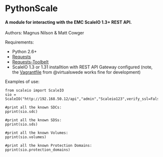 # PythonScale

#### A module for interacting with the EMC ScaleIO 1.3+ REST API.

Authors: Magnus Nilson & Matt Cowger

Requirements:

* Python 2.6+
* [Requests](http://docs.python-requests.org/en/latest/)
* [Requests-Toolbelt](https://github.com/sigmavirus24/requests-toolbelt)
* ScaleIO 1.3 or 1.31 installtion with REST API Gateway configured (note, the [Vagrantfile](https://github.com/virtualswede/vagrant-scaleio) from @virtualswede works fine for development)

Examples of use:

```
from scaleio import ScaleIO
sio = ScaleIO("http://192.168.50.12/api","admin","Scaleio123",verify_ssl=False)

#print all the known SDCs:
pprint(sio.sdc)

#print all the known SDSs:
pprint(sio.sds)

#print all the known Volumes:
pprint(sio.volumes)

#print all the known Protection Domains:
pprint(sio.protection_domains)

